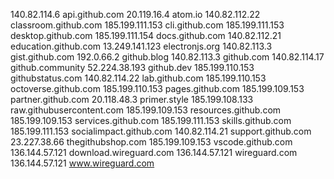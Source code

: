 140.82.114.6 api.github.com
20.119.16.4 atom.io
140.82.112.22 classroom.github.com
185.199.111.153 cli.github.com
185.199.111.153 desktop.github.com
185.199.111.154 docs.github.com
140.82.112.21 education.github.com
13.249.141.123 electronjs.org
140.82.113.3 gist.github.com
192.0.66.2 github.blog
140.82.113.3 github.com
140.82.114.17 github.community
52.224.38.193 github.dev
185.199.110.153 githubstatus.com
140.82.114.22 lab.github.com
185.199.110.153 octoverse.github.com
185.199.110.153 pages.github.com
185.199.109.153 partner.github.com
20.118.48.3 primer.style
185.199.108.133 raw.githubusercontent.com
185.199.109.153 resources.github.com
185.199.109.153 services.github.com
185.199.111.153 skills.github.com
185.199.111.153 socialimpact.github.com
140.82.114.21 support.github.com
23.227.38.66 thegithubshop.com
185.199.109.153 vscode.github.com
136.144.57.121 download.wireguard.com
136.144.57.121 wireguard.com
136.144.57.121 www.wireguard.com
